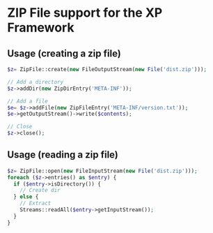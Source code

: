 ZIP File support for the XP Framework
========================================================================

Usage (creating a zip file)
---------------------------

```php
$z= ZipFile::create(new FileOutputStream(new File('dist.zip')));

// Add a directory
$z->addDir(new ZipDirEntry('META-INF'));

// Add a file
$e= $z->addFile(new ZipFileEntry('META-INF/version.txt'));
$e->getOutputStream()->write($contents);

// Close
$z->close();
```

Usage (reading a zip file)
--------------------------

```php
$z= ZipFile::open(new FileInputStream(new File('dist.zip')));
foreach ($z->entries() as $entry) {
  if ($entry->isDirectory()) {
    // Create dir
  } else {
    // Extract
    Streams::readAll($entry->getInputStream());
  }
}
```